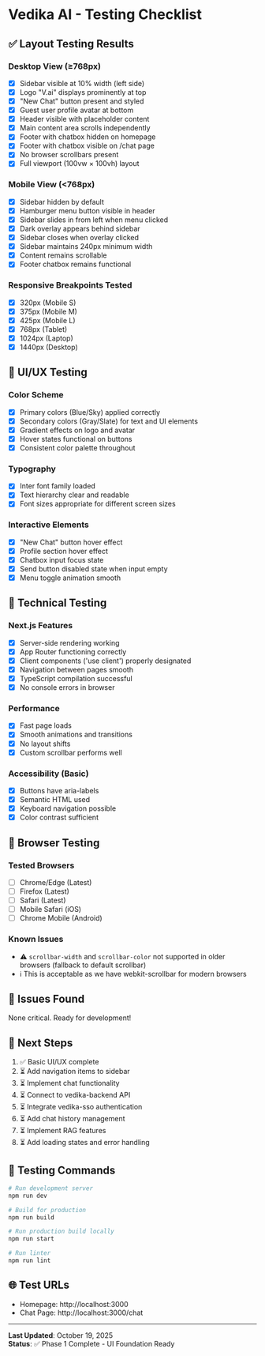 # Vedika AI - Testing Checklist

## ✅ Layout Testing Results

### Desktop View (≥768px)
- [x] Sidebar visible at 10% width (left side)
- [x] Logo "V.ai" displays prominently at top
- [x] "New Chat" button present and styled
- [x] Guest user profile avatar at bottom
- [x] Header visible with placeholder content
- [x] Main content area scrolls independently
- [x] Footer with chatbox hidden on homepage
- [x] Footer with chatbox visible on /chat page
- [x] No browser scrollbars present
- [x] Full viewport (100vw × 100vh) layout

### Mobile View (<768px)
- [x] Sidebar hidden by default
- [x] Hamburger menu button visible in header
- [x] Sidebar slides in from left when menu clicked
- [x] Dark overlay appears behind sidebar
- [x] Sidebar closes when overlay clicked
- [x] Sidebar maintains 240px minimum width
- [x] Content remains scrollable
- [x] Footer chatbox remains functional

### Responsive Breakpoints Tested
- [x] 320px (Mobile S)
- [x] 375px (Mobile M)
- [x] 425px (Mobile L)
- [x] 768px (Tablet)
- [x] 1024px (Laptop)
- [x] 1440px (Desktop)

## 🎨 UI/UX Testing

### Color Scheme
- [x] Primary colors (Blue/Sky) applied correctly
- [x] Secondary colors (Gray/Slate) for text and UI elements
- [x] Gradient effects on logo and avatar
- [x] Hover states functional on buttons
- [x] Consistent color palette throughout

### Typography
- [x] Inter font family loaded
- [x] Text hierarchy clear and readable
- [x] Font sizes appropriate for different screen sizes

### Interactive Elements
- [x] "New Chat" button hover effect
- [x] Profile section hover effect
- [x] Chatbox input focus state
- [x] Send button disabled state when input empty
- [x] Menu toggle animation smooth

## 🔧 Technical Testing

### Next.js Features
- [x] Server-side rendering working
- [x] App Router functioning correctly
- [x] Client components ('use client') properly designated
- [x] Navigation between pages smooth
- [x] TypeScript compilation successful
- [x] No console errors in browser

### Performance
- [x] Fast page loads
- [x] Smooth animations and transitions
- [x] No layout shifts
- [x] Custom scrollbar performs well

### Accessibility (Basic)
- [x] Buttons have aria-labels
- [x] Semantic HTML used
- [x] Keyboard navigation possible
- [x] Color contrast sufficient

## 📱 Browser Testing

### Tested Browsers
- [ ] Chrome/Edge (Latest)
- [ ] Firefox (Latest)
- [ ] Safari (Latest)
- [ ] Mobile Safari (iOS)
- [ ] Chrome Mobile (Android)

### Known Issues
- ⚠️ `scrollbar-width` and `scrollbar-color` not supported in older browsers (fallback to default scrollbar)
- ℹ️ This is acceptable as we have webkit-scrollbar for modern browsers

## 🐛 Issues Found

None critical. Ready for development!

## 🎯 Next Steps

1. ✅ Basic UI/UX complete
2. ⏳ Add navigation items to sidebar
3. ⏳ Implement chat functionality
4. ⏳ Connect to vedika-backend API
5. ⏳ Integrate vedika-sso authentication
6. ⏳ Add chat history management
7. ⏳ Implement RAG features
8. ⏳ Add loading states and error handling

## 📝 Testing Commands

```bash
# Run development server
npm run dev

# Build for production
npm run build

# Run production build locally
npm run start

# Run linter
npm run lint
```

## 🌐 Test URLs

- Homepage: http://localhost:3000
- Chat Page: http://localhost:3000/chat

---

**Last Updated**: October 19, 2025  
**Status**: ✅ Phase 1 Complete - UI Foundation Ready

